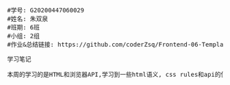 <pre>
#学号: G20200447060029
#姓名: 朱双泉
#班期: 6班
#小组: 2组
#作业&总结链接: https://github.com/coderZsq/Frontend-06-Template/tree/main/Week%2013
</pre>



<pre>
学习笔记

本周的学习的是HTML和浏览器API,学习到一些html语义, css rules和api的使用.

</pre>

